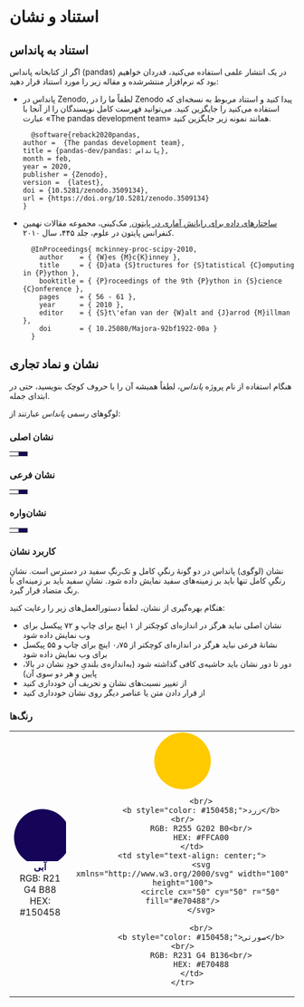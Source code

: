 # استناد و نشان

## استناد به پانداس

اگر از کتابخانه پانداس (pandas) در یک انتشار علمی استفاده می‌کنید، قدردان خواهیم بود که نرم‌افزار منتشرشده و مقاله زیر را مورد استناد قرار دهید:

- پانداس در Zenodo,
   لطفاً ما را در Zenodo پیدا کنید و استناد مربوط به نسخه‌ای که استفاده می‌کنید را جایگزین کنید. می‌توانید فهرست کامل نویسندگان را از آنجا با عبارت «The pandas development team» همانند نمونه زیر جایگزین کنید.

   ```
     @software{reback2020pandas,
   author =  {The pandas development team},
   title = {pandas-dev/pandas: پانداس},
   month = feb,
   year = 2020,
   publisher = {Zenodo},
   version =  {latest},
   doi = {10.5281/zenodo.3509134},
   url = {https://doi.org/10.5281/zenodo.3509134}
   }
   ```

- [ساختارهای داده برای رایانش آماری در پایتون](https://pub.curvenote.com/01908378-3686-7168-a380-d82bbf21c799/public/mckinney-57fc0d4e8a08cd7f26a4b8bf468a71f4.pdf),
   مک‌کینی، مجموعه مقالات نهمین کنفرانس پایتون در علوم، جلد ۴۴۵، سال ۲۰۱۰.

   ```
     @InProceedings{ mckinney-proc-scipy-2010,
       author    = { {W}es {M}c{K}inney },
       title     = { {D}ata {S}tructures for {S}tatistical {C}omputing in {P}ython },
       booktitle = { {P}roceedings of the 9th {P}ython in {S}cience {C}onference },
       pages     = { 56 - 61 },
       year      = { 2010 },
       editor    = { {S}t\'efan van der {W}alt and {J}arrod {M}illman },
       doi       = { 10.25080/Majora-92bf1922-00a }
     }
   ```

## نشان و نماد تجاری

هنگام استفاده از نام پروژه _پانداس_، لطفاً همیشه آن را با حروف کوچک بنویسید، حتی در ابتدای جمله.

لوگوهای رسمی _پانداس_ عبارتند از:

### نشان اصلی

<table class="table logo">
    <tbody><tr>
        <td>
            <img alt="" src="{{ base_url }}static/img/pandas.svg"/>
        </td>
        <td style="background-color: #150458">
            <img alt="" src="{{ base_url }}static/img/pandas_white.svg"/>
        </td>
    </tr>
</tbody></table>

### نشان فرعی

<table class="table logo">
    <tbody><tr>
        <td>
            <img alt="" src="{{ base_url }}static/img/pandas_secondary.svg"/>
        </td>
        <td style="background-color: #150458">
            <img alt="" src="{{ base_url }}static/img/pandas_secondary_white.svg"/>
        </td>
    </tr>
</tbody></table>

### نشان‌واره

<table class="table logo">
    <tbody><tr>
        <td>
            <img alt="" src="{{ base_url }}static/img/pandas_mark.svg"/>
        </td>
        <td style="background-color: #150458">
            <img alt="" src="{{ base_url }}static/img/pandas_mark_white.svg"/>
        </td>
    </tr>
</tbody></table>

### کاربرد نشان

نشان (لوگوی) پانداس در دو گونهٔ رنگیِ کامل و تک‌رنگِ سفید در دسترس است.
نشانِ رنگیِ کامل تنها باید بر زمینه‌های سفید نمایش داده شود.
نشانِ سفید باید بر زمینه‌ای با رنگ متضاد قرار گیرد.

هنگام بهره‌گیری از نشان، لطفاً دستورالعمل‌های زیر را رعایت کنید:

- نشان اصلی نباید هرگز در اندازه‌ای کوچکتر از ۱ اینچ برای چاپ و ۷۲ پیکسل برای وب نمایش داده شود
- نشانۀ فرعی نباید هرگز در اندازه‌ای کوچکتر از ۰٫۷۵ اینچ برای چاپ و ۵۵ پیکسل برای وب نمایش داده شود
- دور تا دور نشان باید حاشیه‌ی کافی گذاشته شود (به‌اندازه‌ی بلندیِ خودِ نشان در بالا، پایین و هر دو سوی آن)
- از تغییر نسبت‌های نشان و تحریف آن خودداری کنید
- از قرار دادن متن یا عناصر دیگر روی نشان خودداری کنید

### رنگ‌ها

<table class="table">
    <tbody><tr>
        <td style="text-align: center;">
            <svg xmlns="http://www.w3.org/2000/svg" width="100" height="100">
                <circle cx="50" cy="50" r="50" fill="#150458"/>
            </svg>
            <br/>
            <b style="color: #150458;">آبی</b><br/>
            RGB: R21 G4 B88<br/>
            HEX: #150458
        </td>
        <td style="text-align: center;">
            <svg xmlns="http://www.w3.org/2000/svg" width="100" height="100">
                <circle cx="50" cy="50" r="50" fill="#ffca00"/>
            </svg>
            
            <br/>
            <b style="color: #150458;">زرد</b><br/>
            RGB: R255 G202 B0<br/>
            HEX: #FFCA00
        </td>
        <td style="text-align: center;">
            <svg xmlns="http://www.w3.org/2000/svg" width="100" height="100">
                <circle cx="50" cy="50" r="50" fill="#e70488"/>
            </svg>
            
            <br/>
            <b style="color: #150458;">صورتی</b><br/>
            RGB: R231 G4 B136<br/>
            HEX: #E70488
        </td>
    </tr>
</tbody></table>
